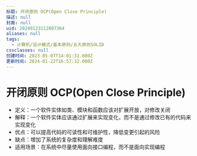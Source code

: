 ```yaml
---
标题: 开闭原则 OCP(Open Close Principle)
描述: null
封面: null
uid: 20240123112807364
aliases: null
tags:
  - 计算机/设计模式/基本原则/五大原则SOLID
cssclasses: null
创建时间: 2023-05-07T14:01:31.000Z
更新时间: 2024-01-22T16:57:32.000Z
---
```


# 开闭原则 OCP(Open Close Principle)

- 定义：一个软件实体如类、模块和函数应该对扩展开放，对修改关闭
- 解释：一个软件实体应该通过扩展来实现变化，而不是通过修改已有的代码来实现变化
- 优点：可以提高代码的可读性和可维护性，降低变更引起的风险
- 缺点：增加了系统的复杂度和理解难度
- 适用场景：在系统中尽量使用面向接口编程，而不是面向实现编程
